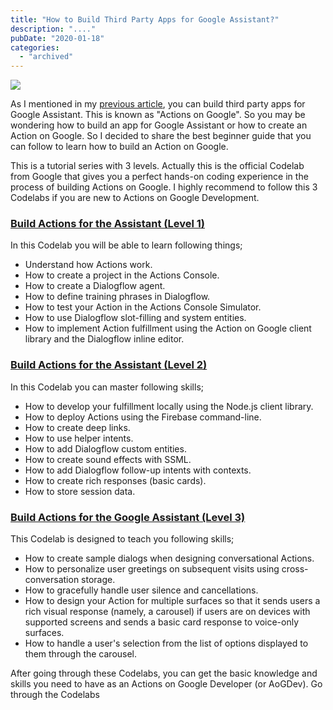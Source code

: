 ```yaml
---
title: "How to Build Third Party Apps for Google Assistant?"
description: "...."
pubDate: "2020-01-18"
categories: 
  - "archived"
---
```


[![](/images/unnamed%2B%25281%2529.jpg)](https://4.bp.blogspot.com/-DDpN8KmLybo/XNZJNqw1liI/AAAAAAAAI5A/kn2c--QY01kg7oZp0GoaHgmElrcTGk-zACPcBGAYYCw/s1600/unnamed%2B%25281%2529.jpg)

  

As I mentioned in my [previous article](http://www.buddhilive.com/2019/05/build-apps-for-google-assistant-with-actions-on-google.html), you can build third party apps for Google Assistant. This is known as "Actions on Google". So you may be wondering how to build an app for Google Assistant or how to create an Action on Google. So I decided to share the best beginner guide that you can follow to learn how to build an Action on Google.

This is a tutorial series with 3 levels. Actually this is the official Codelab from Google that gives you a perfect hands-on coding experience in the process of building Actions on Google. I highly recommend to follow this 3 Codelabs if you are new to Actions on Google Development.

### [Build Actions for the Assistant (Level 1)](https://codelabs.developers.google.com/codelabs/actions-1/#0)

In this Codelab you will be able to learn following things;

- Understand how Actions work.
- How to create a project in the Actions Console.
- How to create a Dialogflow agent.
- How to define training phrases in Dialogflow.
- How to test your Action in the Actions Console Simulator.
- How to use Dialogflow slot-filling and system entities.
- How to implement Action fulfillment using the Action on Google client library and the Dialogflow inline editor.

  

### [Build Actions for the Assistant (Level 2)](https://codelabs.developers.google.com/codelabs/actions-2/#0)

In this Codelab you can master following skills;

- How to develop your fulfillment locally using the Node.js client library.
- How to deploy Actions using the Firebase command-line.
- How to create deep links.
- How to use helper intents.
- How to add Dialogflow custom entities.
- How to create sound effects with SSML.
- How to add Dialogflow follow-up intents with contexts.
- How to create rich responses (basic cards).
- How to store session data.

### [Build Actions for the Google Assistant (Level 3)](https://codelabs.developers.google.com/codelabs/actions-3/#0)

This Codelab is designed to teach you following skills;

- How to create sample dialogs when designing conversational Actions.
- How to personalize user greetings on subsequent visits using cross-conversation storage.
- How to gracefully handle user silence and cancellations.
- How to design your Action for multiple surfaces so that it sends users a rich visual response (namely, a carousel) if users are on devices with supported screens and sends a basic card response to voice-only surfaces.
- How to handle a user's selection from the list of options displayed to them through the carousel.

After going through these Codelabs, you can get the basic knowledge and skills you need to have as an Actions on Google Developer (or AoGDev). Go through the Codelabs
